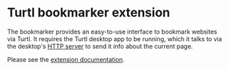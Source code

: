 Turtl bookmarker extension
=======================

The bookmarker provides an easy-to-use interface to bookmark websites
via Turtl. It requires the Turtl desktop app to be running, which it talks to
via the desktop's [HTTP server](https://turtlapp.com/docs/clients/desktop/index#http-server)
to send it info about the current page.

Please see the [extension documentation](https://turtlapp.com/docs/clients/extensions/index).

